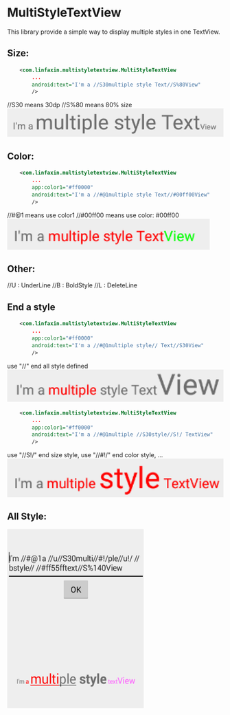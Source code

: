 MultiStyleTextView
==================

This library provide a simple way to display multiple styles in one TextView.

## Size:

```xml
    <com.linfaxin.multistyletextview.MultiStyleTextView
        ...
        android:text="I'm a //S30multiple style Text//S%80View"
        />
```
//S30 means 30dp
//S%80 means 80% size
 ![image](demo/demo_size.png)

## Color:

```xml
    <com.linfaxin.multistyletextview.MultiStyleTextView
        ...
        app:color1="#ff0000"
        android:text="I'm a //#@1multiple style Text//#00ff00View"
        />
```
//#@1 means use color1
//#00ff00 means use color: #00ff00
 ![image](demo/demo_color.png)


## Other:

//U : UnderLine
//B : BoldStyle
//L : DeleteLine

## End a style


```xml
    <com.linfaxin.multistyletextview.MultiStyleTextView
        ...
        app:color1="#ff0000"
        android:text="I'm a //#@1multiple style// Text//S30View"
        />
```
use "//" end all style defined
 ![image](demo/demo_end_style_1.png)



```xml
    <com.linfaxin.multistyletextview.MultiStyleTextView
        ...
        app:color1="#ff0000"
        android:text="I'm a //#@1multiple //S30style//S!/ TextView"
        />
```
use "//S!/" end size style, use "//#!/" end color style, ...
 ![image](demo/demo_end_style_2.png)


## All Style:

 ![image](demo/demo_screen.png)
